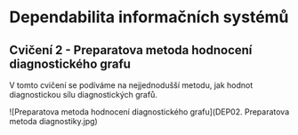 # Dependabilita informačních systémů

## Cvičení 2 - Preparatova metoda hodnocení diagnostického grafu

V tomto cvičení se podíváme na nejjednodušší metodu, jak hodnot diagnostickou sílu diagnostických grafů.

![Preparatova metoda hodnocení diagnostického grafu](DEP02. Preparatova metoda diagnostiky.jpg)
